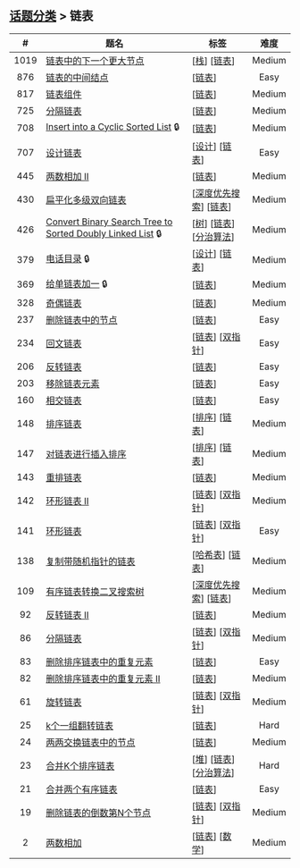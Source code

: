 <!--|This file generated by command(leetcode tag); DO NOT EDIT.            |-->
<!--+----------------------------------------------------------------------+-->
<!--|@author    Openset <openset.wang@gmail.com>                           |-->
<!--|@link      https://github.com/openset                                 |-->
<!--|@home      https://github.com/openset/leetcode                        |-->
<!--+----------------------------------------------------------------------+-->

## [话题分类](https://github.com/openset/leetcode/blob/master/tag/README.md) > 链表

| # | 题名 | 标签 | 难度 |
| :-: | - | - | :-: |
| 1019 | [链表中的下一个更大节点](https://github.com/openset/leetcode/tree/master/problems/next-greater-node-in-linked-list) | [[栈](https://github.com/openset/leetcode/tree/master/tag/stack/README.md)] [[链表](https://github.com/openset/leetcode/tree/master/tag/linked-list/README.md)]  | Medium |
| 876 | [链表的中间结点](https://github.com/openset/leetcode/tree/master/problems/middle-of-the-linked-list) | [[链表](https://github.com/openset/leetcode/tree/master/tag/linked-list/README.md)]  | Easy |
| 817 | [链表组件](https://github.com/openset/leetcode/tree/master/problems/linked-list-components) | [[链表](https://github.com/openset/leetcode/tree/master/tag/linked-list/README.md)]  | Medium |
| 725 | [分隔链表](https://github.com/openset/leetcode/tree/master/problems/split-linked-list-in-parts) | [[链表](https://github.com/openset/leetcode/tree/master/tag/linked-list/README.md)]  | Medium |
| 708 | [Insert into a Cyclic Sorted List](https://github.com/openset/leetcode/tree/master/problems/insert-into-a-cyclic-sorted-list) 🔒 | [[链表](https://github.com/openset/leetcode/tree/master/tag/linked-list/README.md)]  | Medium |
| 707 | [设计链表](https://github.com/openset/leetcode/tree/master/problems/design-linked-list) | [[设计](https://github.com/openset/leetcode/tree/master/tag/design/README.md)] [[链表](https://github.com/openset/leetcode/tree/master/tag/linked-list/README.md)]  | Easy |
| 445 | [两数相加 II](https://github.com/openset/leetcode/tree/master/problems/add-two-numbers-ii) | [[链表](https://github.com/openset/leetcode/tree/master/tag/linked-list/README.md)]  | Medium |
| 430 | [扁平化多级双向链表](https://github.com/openset/leetcode/tree/master/problems/flatten-a-multilevel-doubly-linked-list) | [[深度优先搜索](https://github.com/openset/leetcode/tree/master/tag/depth-first-search/README.md)] [[链表](https://github.com/openset/leetcode/tree/master/tag/linked-list/README.md)]  | Medium |
| 426 | [Convert Binary Search Tree to Sorted Doubly Linked List](https://github.com/openset/leetcode/tree/master/problems/convert-binary-search-tree-to-sorted-doubly-linked-list) 🔒 | [[树](https://github.com/openset/leetcode/tree/master/tag/tree/README.md)] [[链表](https://github.com/openset/leetcode/tree/master/tag/linked-list/README.md)] [[分治算法](https://github.com/openset/leetcode/tree/master/tag/divide-and-conquer/README.md)]  | Medium |
| 379 | [电话目录](https://github.com/openset/leetcode/tree/master/problems/design-phone-directory) 🔒 | [[设计](https://github.com/openset/leetcode/tree/master/tag/design/README.md)] [[链表](https://github.com/openset/leetcode/tree/master/tag/linked-list/README.md)]  | Medium |
| 369 | [给单链表加一](https://github.com/openset/leetcode/tree/master/problems/plus-one-linked-list) 🔒 | [[链表](https://github.com/openset/leetcode/tree/master/tag/linked-list/README.md)]  | Medium |
| 328 | [奇偶链表](https://github.com/openset/leetcode/tree/master/problems/odd-even-linked-list) | [[链表](https://github.com/openset/leetcode/tree/master/tag/linked-list/README.md)]  | Medium |
| 237 | [删除链表中的节点](https://github.com/openset/leetcode/tree/master/problems/delete-node-in-a-linked-list) | [[链表](https://github.com/openset/leetcode/tree/master/tag/linked-list/README.md)]  | Easy |
| 234 | [回文链表](https://github.com/openset/leetcode/tree/master/problems/palindrome-linked-list) | [[链表](https://github.com/openset/leetcode/tree/master/tag/linked-list/README.md)] [[双指针](https://github.com/openset/leetcode/tree/master/tag/two-pointers/README.md)]  | Easy |
| 206 | [反转链表](https://github.com/openset/leetcode/tree/master/problems/reverse-linked-list) | [[链表](https://github.com/openset/leetcode/tree/master/tag/linked-list/README.md)]  | Easy |
| 203 | [移除链表元素](https://github.com/openset/leetcode/tree/master/problems/remove-linked-list-elements) | [[链表](https://github.com/openset/leetcode/tree/master/tag/linked-list/README.md)]  | Easy |
| 160 | [相交链表](https://github.com/openset/leetcode/tree/master/problems/intersection-of-two-linked-lists) | [[链表](https://github.com/openset/leetcode/tree/master/tag/linked-list/README.md)]  | Easy |
| 148 | [排序链表](https://github.com/openset/leetcode/tree/master/problems/sort-list) | [[排序](https://github.com/openset/leetcode/tree/master/tag/sort/README.md)] [[链表](https://github.com/openset/leetcode/tree/master/tag/linked-list/README.md)]  | Medium |
| 147 | [对链表进行插入排序](https://github.com/openset/leetcode/tree/master/problems/insertion-sort-list) | [[排序](https://github.com/openset/leetcode/tree/master/tag/sort/README.md)] [[链表](https://github.com/openset/leetcode/tree/master/tag/linked-list/README.md)]  | Medium |
| 143 | [重排链表](https://github.com/openset/leetcode/tree/master/problems/reorder-list) | [[链表](https://github.com/openset/leetcode/tree/master/tag/linked-list/README.md)]  | Medium |
| 142 | [环形链表 II](https://github.com/openset/leetcode/tree/master/problems/linked-list-cycle-ii) | [[链表](https://github.com/openset/leetcode/tree/master/tag/linked-list/README.md)] [[双指针](https://github.com/openset/leetcode/tree/master/tag/two-pointers/README.md)]  | Medium |
| 141 | [环形链表](https://github.com/openset/leetcode/tree/master/problems/linked-list-cycle) | [[链表](https://github.com/openset/leetcode/tree/master/tag/linked-list/README.md)] [[双指针](https://github.com/openset/leetcode/tree/master/tag/two-pointers/README.md)]  | Easy |
| 138 | [复制带随机指针的链表](https://github.com/openset/leetcode/tree/master/problems/copy-list-with-random-pointer) | [[哈希表](https://github.com/openset/leetcode/tree/master/tag/hash-table/README.md)] [[链表](https://github.com/openset/leetcode/tree/master/tag/linked-list/README.md)]  | Medium |
| 109 | [有序链表转换二叉搜索树](https://github.com/openset/leetcode/tree/master/problems/convert-sorted-list-to-binary-search-tree) | [[深度优先搜索](https://github.com/openset/leetcode/tree/master/tag/depth-first-search/README.md)] [[链表](https://github.com/openset/leetcode/tree/master/tag/linked-list/README.md)]  | Medium |
| 92 | [反转链表 II](https://github.com/openset/leetcode/tree/master/problems/reverse-linked-list-ii) | [[链表](https://github.com/openset/leetcode/tree/master/tag/linked-list/README.md)]  | Medium |
| 86 | [分隔链表](https://github.com/openset/leetcode/tree/master/problems/partition-list) | [[链表](https://github.com/openset/leetcode/tree/master/tag/linked-list/README.md)] [[双指针](https://github.com/openset/leetcode/tree/master/tag/two-pointers/README.md)]  | Medium |
| 83 | [删除排序链表中的重复元素](https://github.com/openset/leetcode/tree/master/problems/remove-duplicates-from-sorted-list) | [[链表](https://github.com/openset/leetcode/tree/master/tag/linked-list/README.md)]  | Easy |
| 82 | [删除排序链表中的重复元素 II](https://github.com/openset/leetcode/tree/master/problems/remove-duplicates-from-sorted-list-ii) | [[链表](https://github.com/openset/leetcode/tree/master/tag/linked-list/README.md)]  | Medium |
| 61 | [旋转链表](https://github.com/openset/leetcode/tree/master/problems/rotate-list) | [[链表](https://github.com/openset/leetcode/tree/master/tag/linked-list/README.md)] [[双指针](https://github.com/openset/leetcode/tree/master/tag/two-pointers/README.md)]  | Medium |
| 25 | [k个一组翻转链表](https://github.com/openset/leetcode/tree/master/problems/reverse-nodes-in-k-group) | [[链表](https://github.com/openset/leetcode/tree/master/tag/linked-list/README.md)]  | Hard |
| 24 | [两两交换链表中的节点](https://github.com/openset/leetcode/tree/master/problems/swap-nodes-in-pairs) | [[链表](https://github.com/openset/leetcode/tree/master/tag/linked-list/README.md)]  | Medium |
| 23 | [合并K个排序链表](https://github.com/openset/leetcode/tree/master/problems/merge-k-sorted-lists) | [[堆](https://github.com/openset/leetcode/tree/master/tag/heap/README.md)] [[链表](https://github.com/openset/leetcode/tree/master/tag/linked-list/README.md)] [[分治算法](https://github.com/openset/leetcode/tree/master/tag/divide-and-conquer/README.md)]  | Hard |
| 21 | [合并两个有序链表](https://github.com/openset/leetcode/tree/master/problems/merge-two-sorted-lists) | [[链表](https://github.com/openset/leetcode/tree/master/tag/linked-list/README.md)]  | Easy |
| 19 | [删除链表的倒数第N个节点](https://github.com/openset/leetcode/tree/master/problems/remove-nth-node-from-end-of-list) | [[链表](https://github.com/openset/leetcode/tree/master/tag/linked-list/README.md)] [[双指针](https://github.com/openset/leetcode/tree/master/tag/two-pointers/README.md)]  | Medium |
| 2 | [两数相加](https://github.com/openset/leetcode/tree/master/problems/add-two-numbers) | [[链表](https://github.com/openset/leetcode/tree/master/tag/linked-list/README.md)] [[数学](https://github.com/openset/leetcode/tree/master/tag/math/README.md)]  | Medium |
